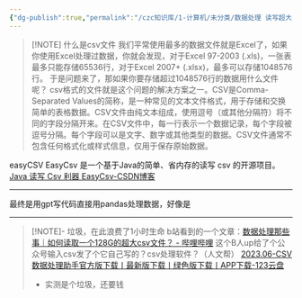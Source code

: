 ```yaml
---
{"dg-publish":true,"permalink":"/czc知识库/1-计算机/未分类/数据处理 读写超大csv文件/","dgPassFrontmatter":true,"created":"2024-06-18T17:45:21.132+08:00","updated":"2024-12-08T12:34:13.088+08:00"}
---
```




> [!NOTE] 什么是csv文件
> 我们平常使用最多的数据文件就是Excel了，如果你使用Excel处理过数据，你就会发现，对于Excel 97-2003 (.xls)，一张表最多只能存储65536行，对于Excel 2007+ (.xlsx)，最多可以存储1048576行。 
> 于是问题来了，那如果你要存储超过1048576行的数据用什么文件呢？
> csv格式的文件就是这个问题的解决方案之一。CSV是Comma-Separated Values的简称，是一种常见的文本文件格式，用于存储和交换简单的表格数据。CSV文件由纯文本组成，使用逗号（或其他分隔符）将不同的字段分隔开来。在CSV文件中，每一行表示一个数据记录，每个字段被逗号分隔。每个字段可以是文字、数字或其他类型的数据。CSV文件通常不包含任何格式化或样式信息，仅用于保存原始数据。

easyCSV
EasyCsv 是一个基于Java的简单、省内存的读写 csv 的开源项目。
[Java 读写 Csv 利器 EasyCsv-CSDN博客](https://blog.csdn.net/qq_43005544/article/details/122880887)

---
最终是用gpt写代码直接用pandas处理数据，好像是

---




> [!NOTE]- 垃圾，在此浪费了1小时生命
> b站看到的一个文章：[数据处理那些事｜如何读取一个128G的超大csv文件？ - 哔哩哔哩](https://www.bilibili.com/read/cv25171121/)
> 这个B人up给了个公众号输入csv发了个它自己写的？csv处理软件？（人文帮）
> [2023.06-CSV数据处理助手官方版下载丨最新版下载丨绿色版下载丨APP下载-123云盘](https://www.123pan.com/s/BXA9-kLj0d.html)
> - 实测是个垃圾，还要钱